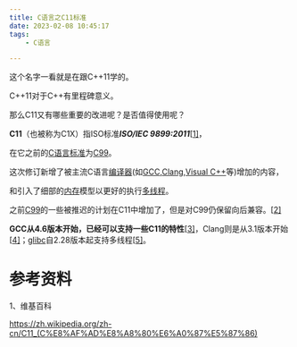 ```yaml
---
title: C语言之C11标准
date: 2023-02-08 10:45:17
tags:
	- C语言

---
```




这个名字一看就是在跟C++11学的。

C++11对于C++有里程碑意义。

那么C11又有哪些重要的改进呢？是否值得使用呢？

**C11**（也被称为C1X）指ISO标准***ISO/IEC 9899:2011***[[1\]](https://zh.wikipedia.org/zh-cn/C11_(C语言标准)#cite_note-1)，

在它之前的[C语言](https://zh.wikipedia.org/wiki/C语言)[标准](https://zh.wikipedia.org/wiki/标准)为[C99](https://zh.wikipedia.org/wiki/C99)。

这次修订新增了被主流C语言[编译器](https://zh.wikipedia.org/wiki/编译器)(如[GCC](https://zh.wikipedia.org/wiki/GNU_C_Compiler),[Clang](https://zh.wikipedia.org/wiki/Clang),[Visual C++](https://zh.wikipedia.org/wiki/Microsoft_Visual_C%2B%2B)等)增加的内容，

和引入了细部的[内存](https://zh.wikipedia.org/wiki/内存)模型以更好的执行[多线程](https://zh.wikipedia.org/wiki/多线程)。

之前[C99](https://zh.wikipedia.org/wiki/C99)的一些被推迟的计划在C11中增加了，但是对C99仍保留向后兼容。[[2\]](https://zh.wikipedia.org/zh-cn/C11_(C语言标准)#cite_note-2)

**GCC从4.6版本开始，已经可以支持一些C11的特性**[[3\]](https://zh.wikipedia.org/zh-cn/C11_(C语言标准)#cite_note-3)，Clang则是从3.1版本开始[[4\]](https://zh.wikipedia.org/zh-cn/C11_(C语言标准)#cite_note-4)；[glibc](https://zh.wikipedia.org/wiki/GNU_C函式庫)自2.28版本起支持多线程[[5\]](https://zh.wikipedia.org/zh-cn/C11_(C语言标准)#cite_note-:0-5)。





# 参考资料

1、维基百科

https://zh.wikipedia.org/zh-cn/C11_(C%E8%AF%AD%E8%A8%80%E6%A0%87%E5%87%86)